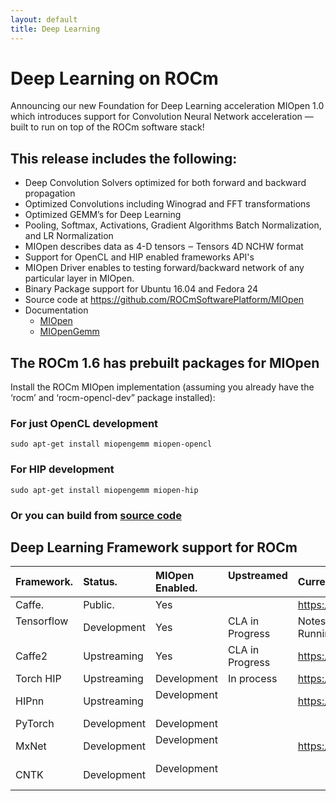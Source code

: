 ```yaml
---
layout: default
title: Deep Learning
---
```

# Deep Learning on ROCm 

Announcing our new Foundation for Deep Learning acceleration  MIOpen 1.0 which introduces support for Convolution Neural Network acceleration — built to run on top of the ROCm software stack!

## This release includes the following:

* Deep Convolution Solvers  optimized for both forward and backward propagation
* Optimized Convolutions including Winograd and FFT transformations
* Optimized GEMM’s for Deep Learning
* Pooling, Softmax, Activations, Gradient Algorithms Batch Normalization, and LR Normalization
* MIOpen describes data as 4-D tensors ‒ Tensors 4D NCHW format
* Support for OpenCL and HIP enabled frameworks API's 
* MIOpen Driver enables to testing forward/backward network of any particular layer in MIOpen.
* Binary Package support for Ubuntu  16.04 and Fedora 24
* Source code at https://github.com/ROCmSoftwarePlatform/MIOpen
* Documentation 
  * [MIOpen](https://rocmsoftwareplatform.github.io/MIOpen/doc/html/apireference.html)
  * [MIOpenGemm](https://rocmsoftwareplatform.github.io/MIOpenGEMM/doc/html/index.html)

## The  ROCm 1.6 has prebuilt packages for MIOpen 

Install the ROCm MIOpen implementation (assuming you already have the ‘rocm’  and ‘rocm-opencl-dev” package installed):

### For just OpenCL development  
```shell
sudo apt-get install miopengemm miopen-opencl 
```   
### For HIP development
```shell
sudo apt-get install miopengemm miopen-hip
```     
### Or you can build from [source code](https://github.com/ROCmSoftwarePlatform/MIOpen)  

## Deep Learning Framework support for ROCm 

|Framework.   |Status.       | MIOpen Enabled. |Upstreamed      | Current Repository                                  |
|:------------|:-------------|:----------------|:---------------|:----------------------------------------------------|
|Caffe.       |Public.       |Yes              |                |https://github.com/ROCmSoftwarePlatform/hipCaffe.    |
|Tensorflow   |Development   |Yes              |CLA in Progress |Notes: Working on NCCL and XLA enablement, Running   | 
|Caffe2       |Upstreaming   |Yes              |CLA in Progress |https://github.com/ROCmSoftwarePlatform/caffe        |                       
|Torch HIP    |Upstreaming   |Development      |In process      |https://github.com/ROCmSoftwarePlatform/cutorch_hip  |
|HIPnn        |Upstreaming   |Development      |                |https://github.com/ROCmSoftwarePlatform/cunn_hip     |
|PyTorch      |Development   |Development      |                |                                        |
|MxNet        |Development   |Development      |                |https://github.com/ROCmSoftwarePlatform/mxnet        |
|CNTK         |Development   |Development      |                |                                                     |

